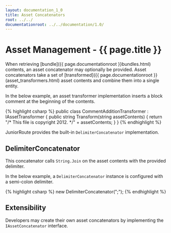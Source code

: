 ```yaml
---
layout: documentation_1_0
title: Asset Concatenators
root: ../../
documentationroot: ../../documentation/1.0/
---
```

Asset Management - {{ page.title }}
=
When retrieving [bundle]({{ page.documentationroot }}bundles.html) contents, an asset concatenator may optionally be provided. Asset concatenators take a set of [transformed]({{ page.documentationroot }}(asset_transformers.html) asset contents and combine them into a single entity.

In the below example, an asset transformer implementation inserts a block comment at the beginning of the contents.

{% highlight csharp %}
public class CommentAdditionTransformer : IAssetTransformer
{
  public string Transform(string assetContents)
  {
    return "/* This file is copyright 2012. */" + assetContents;
  }
}
{% endhighlight %}

JuniorRoute provides the built-in ```DelimiterConcatenator``` implementation.

DelimiterConcatenator
-
This concatenator calls ```String.Join``` on the asset contents with the provided delimiter.

In the below example, a ```DelimiterConcatenator``` instance is configured with a semi-colon delimiter.

{% highlight csharp %}
new DelimiterConcatenator(";");
{% endhighlight %}

Extensibility
-
Developers may create their own asset concatenators by implementing the ```IAssetConcatenator``` interface.